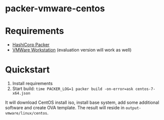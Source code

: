 packer-vmware-centos
===

# Requirements

* [HashiCorp Packer](https://www.packer.io/downloads.html)
* [VMWare Workstation](https://www.vmware.com/products/workstation-pro/workstation-pro-evaluation.html) (evaluation version will work as well)

# Quickstart

1. Install requirements
2. Start build: `time PACKER_LOG=1 packer build -on-error=ask centos-7-x64.json`

It will download CentOS install iso, install base system, add some additional software and create OVA template. The result will reside in `output-vmware/linux/centos`.
